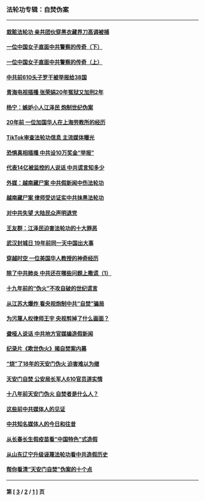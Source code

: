 ### 法轮功专辑：自焚伪案
---
#### [栽赃法轮功 亲共团伙穿黑衣藏界刀高调被捕](../../pages/nf5562/n13073780.md?07310430) 
#### [一位中国女子直面中共警察的传奇（下）](../../pages/nf5562/n12989706.md?07310430) 
#### [一位中国女子直面中共警察的传奇（上）](../../pages/nf5562/n12985072.md?07310430) 
#### [中共前610头子罗干被举报给38国](../../pages/nf5562/n12975419.md?07310430) 
#### [青海电视插播 张荣娟20年冤狱又加刑2年](../../pages/nf5562/n12738166.md?07310430) 
#### [杨宁：嫉妒小人江泽民 炮制世纪伪案](../../pages/nf5562/n12724108.md?07310430) 
#### [20年前 一位加国华人在上海劳教所的经历](../../pages/nf5562/n12707932.md?07310430) 
#### [TikTok审查法轮功信息 主流媒体曝光](../../pages/nf5562/n12362336.md?07310430) 
#### [恐惧真相插播 中共设10万奖金“举报”](../../pages/nf5562/n12306396.md?07310430) 
#### [代表14亿被监控的人说话 中共谎言知多少](../../pages/nf5562/n12297484.md?07310430) 
#### [外媒：越南藏尸案 中共假新闻中伤法轮功](../../pages/nf5562/n12264411.md?07310430) 
#### [越南藏尸案 律师受访证实中共抹黑法轮功](../../pages/nf5562/n12261878.md?07310430) 
#### [对中共失望 大陆民众声明退党](../../pages/nf5562/n12187315.md?07310430) 
#### [王友群：江泽民迫害法轮功的十大罪恶](../../pages/nf5562/n12169074.md?07310430) 
#### [武汉封城日 19年前同一天中国出大事](../../pages/nf5562/n12150901.md?07310430) 
#### [穿越时空  一位美国华人教授的神奇经历](../../pages/nf5562/n12097460.md?07310430) 
#### [除了中共肺炎 中共还在哪些问题上撒谎（1）](../../pages/nf5562/n11955770.md?07310430) 
#### [十九年前的“伪火”不攻自破的世纪谎言](../../pages/nf5562/n11813238.md?07310430) 
#### [从江苏大爆炸 看央视炮制中共“自焚”骗局](../../pages/nf5562/n11140275.md?07310430) 
#### [为污蔑人权律师王宇 央视剪掉了什么画面？](../../pages/nf5562/n11130142.md?07310430) 
#### [聋哑人说话 中共地方官媒编造假新闻](../../pages/nf5562/n11006067.md?07310430) 
#### [纪录片《欺世伪火》揭自焚案内幕](../../pages/nf5562/n11002664.md?07310430) 
#### [“烧”了18年的天安门伪火 迫害难以为继](../../pages/nf5562/n10996660.md?07310430) 
#### [天安门自焚 公安局长军人610官员道实情](../../pages/nf5562/n10997098.md?07310430) 
#### [十八年前天安门伪火 自焚者是什么人？](../../pages/nf5562/n10996556.md?07310430) 
#### [这些前中共媒体人的见证](../../pages/nf5562/n10845276.md?07310430) 
#### [中共知名媒体人的今日和往昔](../../pages/nf5562/n10843569.md?07310430) 
#### [从长春长生假疫苗看“中国特色”式造假](../../pages/nf5562/n10684053.md?07310430) 
#### [从山东辽宁升级诬蔑法轮功看中共造假历史](../../pages/nf5562/n10668272.md?07310430) 
#### [帮你看清“天安门自焚”伪案的十个点](../../pages/nf5562/n10554707.md?07310430) 

---
#### 第 [ [3](./3.md?07310430) / [2](./2.md?07310430) / [1](./1.md?07310430) ] 页

